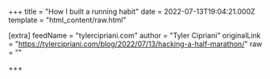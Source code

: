 
+++
title = "How I built a running habit"
date = 2022-07-13T19:04:21.000Z
template = "html_content/raw.html"

[extra]
feedName = "tylercipriani.com"
author = "Tyler Cipriani"
originalLink = "https://tylercipriani.com/blog/2022/07/13/hacking-a-half-marathon/"
raw = ""

+++

